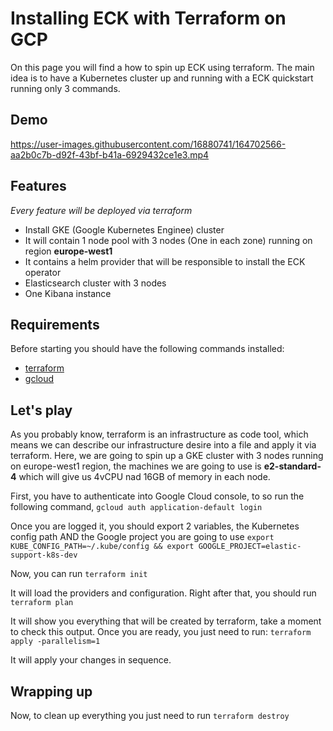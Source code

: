 # Installing ECK with Terraform on GCP

On this page you will find a how to spin up ECK using terraform. The main idea is to have a Kubernetes cluster up and running with a ECK quickstart running only 3 commands.

## Demo
https://user-images.githubusercontent.com/16880741/164702566-aa2b0c7b-d92f-43bf-b41a-6929432ce1e3.mp4

## Features
_Every feature will be deployed via terraform_

- Install GKE (Google Kubernetes Enginee) cluster 
- It will contain 1 node pool with 3 nodes (One in each zone) running on region **europe-west1**
- It contains a helm provider that will be responsible to install the ECK operator
- Elasticsearch cluster with 3 nodes
- One Kibana instance

## Requirements
Before starting you should have the following commands installed:

- [terraform](https://www.terraform.io/downloads)
- [gcloud](https://cloud.google.com/sdk/docs/install)

## Let's play
As you probably know, terraform is an infrastructure as code tool, which means we can describe our infrastructure desire into a file and apply it via terraform.
Here, we are going to spin up a GKE cluster with 3 nodes running on europe-west1 region, the machines we are going to use is **e2-standard-4** which will give us 4vCPU nad 16GB of memory in each node.

First, you have to authenticate into Google Cloud console, to so run the following command,
`gcloud auth application-default login`

Once you are logged it, you should export 2 variables, the Kubernetes config path AND the Google project you are going to use
`export KUBE_CONFIG_PATH=~/.kube/config && export GOOGLE_PROJECT=elastic-support-k8s-dev`

Now, you can run
`terraform init`

It will load the providers and configuration. Right after that, you should run
`terraform plan`

It will show you everything that will be created by terraform, take a moment to check this output.
Once you are ready, you just need to run:
`terraform apply -parallelism=1`

It will apply your changes in sequence.

## Wrapping up
Now, to clean up everything you just need to run
`terraform destroy`
